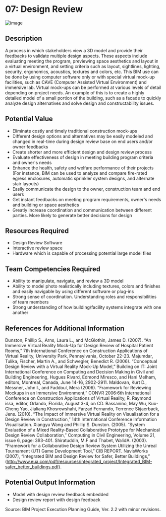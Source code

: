 # 07: Design Review

![image](https://github.com/user-attachments/assets/e8748945-5e8f-4db4-906f-da5bf669b3bb)

## Description
A process in which stakeholders view a 3D model and provide their feedbacks to validate multiple design aspects. These aspects include evaluating meeting the program, previewing space aesthetics and layout in a virtual environment, and setting criteria such as layout, sightlines, lighting, security, ergonomics, acoustics, textures and colors, etc. This BIM use can be done by using computer software only or with special virtual mock-up facilities, such as CAVE (Computer Assisted Virtual Environment) and immersive lab. Virtual mock-ups can be performed at various levels of detail depending on project needs. An example of this is to create a highly detailed model of a small portion of the building, such as a facade to quickly analyze design alternatives and solve design and constructability issues.

## Potential Value
-	Eliminate costly and timely traditional construction mock-ups
-	Different design options and alternatives may be easily modeled and changed in real-time during design review base on end users and/or owner feedbacks
-	Create shorter and more efficient design and design review process
-	Evaluate effectiveness of design in meeting building program criteria and owner's needs
-	Enhance the health, safety and welfare performance of their projects (For instance, BIM can be used to analyze and compare fire-rated egress enclosures, automatic sprinkler system designs, and alternate stair layouts)
-	Easily communicate the design to the owner, construction team and end users
-	Get instant feedbacks on meeting program requirements, owner's needs and building or space aesthetics
-	Greatly increase coordination and communication between different parties. More likely to generate better decisions for design

## Resources Required
-	Design Review Software
-	Interactive review space
-	Hardware which is capable of processing potential large model files

## Team Competencies Required
-	Ability to manipulate, navigate, and review a 3D model
-	Ability to model photo realistically including textures, colors and finishes and easily navigable by using different software or plug-ins
-	Strong sense of coordination. Understanding roles and responsibilities of team members
-	Strong understanding of how building/facility systems integrate with one another

## References for Additional Information
Dunston, Phillip S., Arns, Laura L., and McGlothin, James D. (2007). “An Immersive Virtual Reality Mock-Up for Design Review of Hospital Patient Rooms,” 7th International Conference on Construction Applications of Virtual Reality, University Park, Pennsylvania, October 22-23.
Majumdar, Tulika, Fischer, Martin A., and Schwegler, Benedict R. (2006). “Conceptual Design Review with a Virtual Reality Mock-Up Model,” Building on IT: Joint International Conference on Computing and Decision Making in Civil and Building Engineering, Hugues Rivard, Edmond Miresco, and Hani Melham, editors, Montreal, Canada, June 14-16, 2902-2911.
Maldovan, Kurt D., Messner, John I., and Faddoul, Mera (2006). “Framework for Reviewing Mockups in an Immersive Environment,” CONVR 2006:6th International Conference on Construction Applications of Virtual Reality, R. Raymond issa, editor, Orlando, Florida, August 3-4, on CD.
Bassanino, May Wu, Kuo-Cheng Yao, Jialiang Khosrowshahi, Farzad Fernando, Terrence Skjaerbaek, Jens. (2010). “The Impact of Immersive Virtual Reality on Visualisation for a Design Review in Construction,” 14th International Conference Information Visualisation.
Xiangyu Wang and Phillip S. Dunston. (2005). “System Evaluation of a Mixed Reality-Based Collaborative Prototype for Mechanical Design Review Collaboration,” Computing in Civil Engineering, Volume 21, issue 6, page: 393-401.
Shiratuddin, M.F and Thabet, WalidA. (2003). “Framework for a Collaborative Design Review System Utilizing the Unreal Tournament (UT) Game Development Tool,” CIB REPORT.
NavisWorks (2007), “Integrated BIM and Design Review for Safer, Better Buildings,” (http://www.eua.com/pdf/resources/integrated_project/Integrated_BIM-safer_better_buildings.pdf). 

## Potential Output Information
-	Model with design review feedback embedded
-	Design review report with design feedback
 
Source:  BIM Project Execution Planning Guide, Ver. 2.2 with minor revisions.

